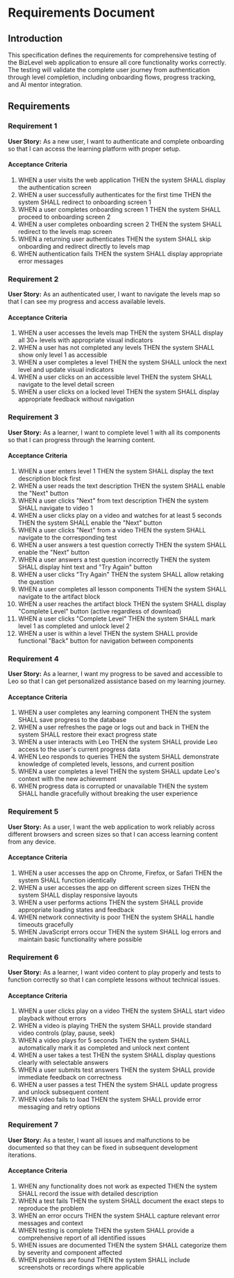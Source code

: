 # Requirements Document

## Introduction

This specification defines the requirements for comprehensive testing of the BizLevel web application to ensure all core functionality works correctly. The testing will validate the complete user journey from authentication through level completion, including onboarding flows, progress tracking, and AI mentor integration.

## Requirements

### Requirement 1

**User Story:** As a new user, I want to authenticate and complete onboarding so that I can access the learning platform with proper setup.

#### Acceptance Criteria

1. WHEN a user visits the web application THEN the system SHALL display the authentication screen
2. WHEN a user successfully authenticates for the first time THEN the system SHALL redirect to onboarding screen 1
3. WHEN a user completes onboarding screen 1 THEN the system SHALL proceed to onboarding screen 2
4. WHEN a user completes onboarding screen 2 THEN the system SHALL redirect to the levels map screen
5. WHEN a returning user authenticates THEN the system SHALL skip onboarding and redirect directly to levels map
6. WHEN authentication fails THEN the system SHALL display appropriate error messages

### Requirement 2

**User Story:** As an authenticated user, I want to navigate the levels map so that I can see my progress and access available levels.

#### Acceptance Criteria

1. WHEN a user accesses the levels map THEN the system SHALL display all 30+ levels with appropriate visual indicators
2. WHEN a user has not completed any levels THEN the system SHALL show only level 1 as accessible
3. WHEN a user completes a level THEN the system SHALL unlock the next level and update visual indicators
4. WHEN a user clicks on an accessible level THEN the system SHALL navigate to the level detail screen
5. WHEN a user clicks on a locked level THEN the system SHALL display appropriate feedback without navigation

### Requirement 3

**User Story:** As a learner, I want to complete level 1 with all its components so that I can progress through the learning content.

#### Acceptance Criteria

1. WHEN a user enters level 1 THEN the system SHALL display the text description block first
2. WHEN a user reads the text description THEN the system SHALL enable the "Next" button
3. WHEN a user clicks "Next" from text description THEN the system SHALL navigate to video 1
4. WHEN a user clicks play on a video and watches for at least 5 seconds THEN the system SHALL enable the "Next" button
5. WHEN a user clicks "Next" from a video THEN the system SHALL navigate to the corresponding test
6. WHEN a user answers a test question correctly THEN the system SHALL enable the "Next" button
7. WHEN a user answers a test question incorrectly THEN the system SHALL display hint text and "Try Again" button
8. WHEN a user clicks "Try Again" THEN the system SHALL allow retaking the question
9. WHEN a user completes all lesson components THEN the system SHALL navigate to the artifact block
10. WHEN a user reaches the artifact block THEN the system SHALL display "Complete Level" button (active regardless of download)
11. WHEN a user clicks "Complete Level" THEN the system SHALL mark level 1 as completed and unlock level 2
12. WHEN a user is within a level THEN the system SHALL provide functional "Back" button for navigation between components

### Requirement 4

**User Story:** As a learner, I want my progress to be saved and accessible to Leo so that I can get personalized assistance based on my learning journey.

#### Acceptance Criteria

1. WHEN a user completes any learning component THEN the system SHALL save progress to the database
2. WHEN a user refreshes the page or logs out and back in THEN the system SHALL restore their exact progress state
3. WHEN a user interacts with Leo THEN the system SHALL provide Leo access to the user's current progress data
4. WHEN Leo responds to queries THEN the system SHALL demonstrate knowledge of completed levels, lessons, and current position
5. WHEN a user completes a level THEN the system SHALL update Leo's context with the new achievement
6. WHEN progress data is corrupted or unavailable THEN the system SHALL handle gracefully without breaking the user experience

### Requirement 5

**User Story:** As a user, I want the web application to work reliably across different browsers and screen sizes so that I can access learning content from any device.

#### Acceptance Criteria

1. WHEN a user accesses the app on Chrome, Firefox, or Safari THEN the system SHALL function identically
2. WHEN a user accesses the app on different screen sizes THEN the system SHALL display responsive layouts
3. WHEN a user performs actions THEN the system SHALL provide appropriate loading states and feedback
4. WHEN network connectivity is poor THEN the system SHALL handle timeouts gracefully
5. WHEN JavaScript errors occur THEN the system SHALL log errors and maintain basic functionality where possible

### Requirement 6

**User Story:** As a learner, I want video content to play properly and tests to function correctly so that I can complete lessons without technical issues.

#### Acceptance Criteria

1. WHEN a user clicks play on a video THEN the system SHALL start video playback without errors
2. WHEN a video is playing THEN the system SHALL provide standard video controls (play, pause, seek)
3. WHEN a video plays for 5 seconds THEN the system SHALL automatically mark it as completed and unlock next content
4. WHEN a user takes a test THEN the system SHALL display questions clearly with selectable answers
5. WHEN a user submits test answers THEN the system SHALL provide immediate feedback on correctness
6. WHEN a user passes a test THEN the system SHALL update progress and unlock subsequent content
7. WHEN video fails to load THEN the system SHALL provide error messaging and retry options

### Requirement 7

**User Story:** As a tester, I want all issues and malfunctions to be documented so that they can be fixed in subsequent development iterations.

#### Acceptance Criteria

1. WHEN any functionality does not work as expected THEN the system SHALL record the issue with detailed description
2. WHEN a test fails THEN the system SHALL document the exact steps to reproduce the problem
3. WHEN an error occurs THEN the system SHALL capture relevant error messages and context
4. WHEN testing is complete THEN the system SHALL provide a comprehensive report of all identified issues
5. WHEN issues are documented THEN the system SHALL categorize them by severity and component affected
6. WHEN problems are found THEN the system SHALL include screenshots or recordings where applicable